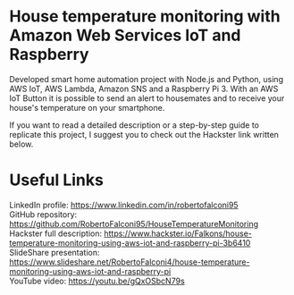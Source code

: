 # House temperature monitoring with Amazon Web Services IoT and Raspberry
Developed smart home automation project with Node.js and Python, using AWS IoT, AWS Lambda, Amazon SNS and a Raspberry Pi 3. With an AWS IoT Button it is possible to send an alert to housemates and to receive your house's temperature on your smartphone.

If you want to read a detailed description or a step-by-step guide to replicate this project, I suggest you to check out the Hackster link written below.

# Useful Links
LinkedIn profile: https://www.linkedin.com/in/robertofalconi95  
GitHub repository: https://github.com/RobertoFalconi95/HouseTemperatureMonitoring  
Hackster full description: https://www.hackster.io/Falkons/house-temperature-monitoring-using-aws-iot-and-raspberry-pi-3b6410  
SlideShare presentation: https://www.slideshare.net/RobertoFalconi4/house-temperature-monitoring-using-aws-iot-and-raspberry-pi  
YouTube video: https://youtu.be/gQxOSbcN79s   
